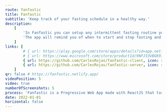 ```yaml
---
route: fanfastic
title: Fanfastic
subtitle: 'Keep track of your fasting schedule in a healthy way.'
description:
    [
        'In Fanfastic you can setup any intermittent fasting routine you wish. Choose how long you want to fast for and when to start. You can also track your weight and BMI.',
        'The app will remind you of when to start and stop fasting and it will provide an explanation for the different phases of fasting.',
    ]
links: [
        # { url: https://play.google.com/store/apps/details?id=app.netlify.fanfastic, icon: ri:android-fill },
        # { url: https://www.microsoft.com/store/productId/9NFJ33VBGK91, icon: ri:windows-fill },
        { url: https://github.com/CarlesRojas/fanfastic-client, icon: ri:github-fill },
        { url: https://github.com/CarlesRojas/fanfastic-server, icon: ri:github-fill },
    ]
qr: false # https://fanfastic.netlify.app/
videoPosition: 5
video: true
numberOfScreenshots: 5
process: 'Fanfastic is a Progressive Web App made with ReactJS that targets mobile, tablet and desktop devices. It is available through the Google Play Store and in the Microsoft Store. You can also add it to your iPhone by scanning this QR and adding the website to your Home Screen.'
date: 2022-01-01
horizontal: false
---
```

